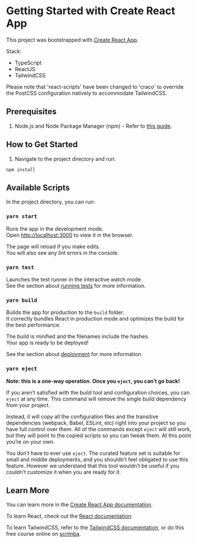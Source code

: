 # Getting Started with Create React App

This project was bootstrapped with [Create React App](https://github.com/facebook/create-react-app).

Stack:
- TypeScript
- ReactJS
- TailwindCSS

Please note that 'react-scripts' have been changed to 'craco' to override the PostCSS configuration natively to accommodate TailwindCSS.

## Prerequisites

1. Node.js and Node Package Manager (npm) - Refer to [this guide](https://docs.npmjs.com/downloading-and-installing-node-js-and-npm).

## How to Get Started

1. Navigate to the project directory and run:
```
npm install
```

## Available Scripts

In the project directory, you can run:

### `yarn start`

Runs the app in the development mode.\
Open [http://localhost:3000](http://localhost:3000) to view it in the browser.

The page will reload if you make edits.\
You will also see any lint errors in the console.

### `yarn test`

Launches the test runner in the interactive watch mode.\
See the section about [running tests](https://facebook.github.io/create-react-app/docs/running-tests) for more information.

### `yarn build`

Builds the app for production to the `build` folder.\
It correctly bundles React in production mode and optimizes the build for the best performance.

The build is minified and the filenames include the hashes.\
Your app is ready to be deployed!

See the section about [deployment](https://facebook.github.io/create-react-app/docs/deployment) for more information.

### `yarn eject`

**Note: this is a one-way operation. Once you `eject`, you can’t go back!**

If you aren’t satisfied with the build tool and configuration choices, you can `eject` at any time. This command will remove the single build dependency from your project.

Instead, it will copy all the configuration files and the transitive dependencies (webpack, Babel, ESLint, etc) right into your project so you have full control over them. All of the commands except `eject` will still work, but they will point to the copied scripts so you can tweak them. At this point you’re on your own.

You don’t have to ever use `eject`. The curated feature set is suitable for small and middle deployments, and you shouldn’t feel obligated to use this feature. However we understand that this tool wouldn’t be useful if you couldn’t customize it when you are ready for it.

## Learn More

You can learn more in the [Create React App documentation](https://facebook.github.io/create-react-app/docs/getting-started).

To learn React, check out the [React documentation](https://reactjs.org/).

To learn TailwindCSS, refer to the [TailwindCSS documentation](https://tailwindcss.com/docs), or do this free course online on [scrimba](https://scrimba.com/playlist/pdq3QsM).
